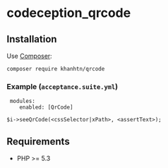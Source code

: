 # codeception_qrcode

## Installation 
Use [Composer](https://getcomposer.org/):
```
composer require khanhtn/qrcode
```
### Example (`acceptance.suite.yml`)
 
     modules:
        enabled: [QrCode]

```
$i->seeQrCode(<cssSelector|xPath>, <assertText>);
```
## Requirements 
* PHP >= 5.3
